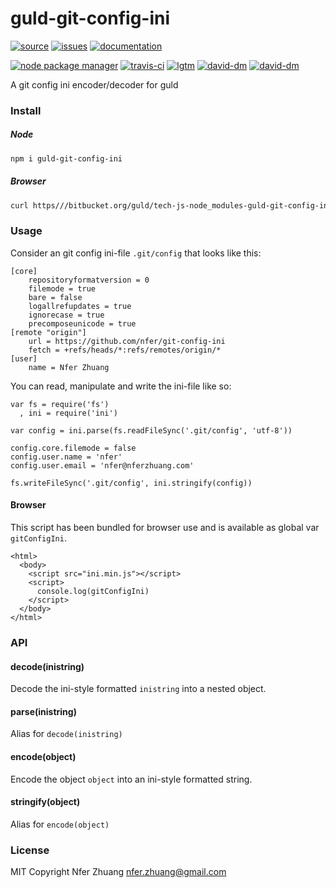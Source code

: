 # guld-git-config-ini

[![source](https://img.shields.io/badge/source-bitbucket-blue.svg)](https://bitbucket.org/guld/tech-js-node_modules-guld-git-config-ini) [![issues](https://img.shields.io/badge/issues-bitbucket-yellow.svg)](https://bitbucket.org/guld/tech-js-node_modules-guld-git-config-ini/issues) [![documentation](https://img.shields.io/badge/docs-guld.tech-green.svg)](https://guld.tech/lib/guld-git-config-ini.html)

[![node package manager](https://img.shields.io/npm/v/guld-git-config-ini.svg)](https://www.npmjs.com/package/guld-git-config-ini) [![travis-ci](https://travis-ci.org/guldcoin/tech-js-node_modules-guld-git-config-ini.svg)](https://travis-ci.org/guldcoin/tech-js-node_modules-guld-git-config-ini?branch=guld) [![lgtm](https://img.shields.io/lgtm/grade/javascript/b/guld/tech-js-node_modules-guld-git-config-ini.svg?logo=lgtm&logoWidth=18)](https://lgtm.com/projects/b/guld/tech-js-node_modules-guld-git-config-ini/context:javascript) [![david-dm](https://david-dm.org/guldcoin/tech-js-node_modules-guld-git-config-ini/status.svg)](https://david-dm.org/guldcoin/tech-js-node_modules-guld-git-config-ini) [![david-dm](https://david-dm.org/guldcoin/tech-js-node_modules-guld-git-config-ini/dev-status.svg)](https://david-dm.org/guldcoin/tech-js-node_modules-guld-git-config-ini?type=dev)

A git config ini encoder/decoder for guld

### Install

##### Node

```sh
npm i guld-git-config-ini
```

##### Browser

```sh
curl https///bitbucket.org/guld/tech-js-node_modules-guld-git-config-ini/raw/guld/ini.min.js -o ini.min.js
```

### Usage

Consider an git config ini-file `.git/config` that looks like this:

    [core]
        repositoryformatversion = 0
        filemode = true
        bare = false
        logallrefupdates = true
        ignorecase = true
        precomposeunicode = true
    [remote "origin"]
        url = https://github.com/nfer/git-config-ini
        fetch = +refs/heads/*:refs/remotes/origin/*
    [user]
        name = Nfer Zhuang

You can read, manipulate and write the ini-file like so:

    var fs = require('fs')
      , ini = require('ini')

    var config = ini.parse(fs.readFileSync('.git/config', 'utf-8'))

    config.core.filemode = false
    config.user.name = 'nfer'
    config.user.email = 'nfer@nferzhuang.com'

    fs.writeFileSync('.git/config', ini.stringify(config))

#### Browser

This script has been bundled for browser use and is available as global var `gitConfigIni`.

```
<html>
  <body>
    <script src="ini.min.js"></script>
    <script>
      console.log(gitConfigIni)
    </script>
  </body>
</html>
```

### API

#### decode(inistring)

Decode the ini-style formatted `inistring` into a nested object.

#### parse(inistring)

Alias for `decode(inistring)`

#### encode(object)

Encode the object `object` into an ini-style formatted string.

#### stringify(object)

Alias for `encode(object)`

### License

MIT Copyright Nfer Zhuang <nfer.zhuang@gmail.com>
